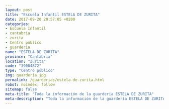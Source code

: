 ```yaml
---
layout: post
title: "Escuela Infantil ESTELA DE ZURITA"
date: 2017-09-20 20:57:05 +0200
categories:
- Escuela Infantil
- cantabria
- zurita
- Centro público
- guarderia
name: "ESTELA DE ZURITA"
province: "Cantabria"
location: "Zurita"
code: "39004872"
type: "Centro público"
img: guarderia.jpg
permalink: /guarderias/estela-de-zurita.html
robot: noindex, follow
sitemap: false
meta-title: "Toda la información de la guardería ESTELA DE ZURITA"
meta-description: "Toda la información de la guardería ESTELA DE ZURITA"
---
```

